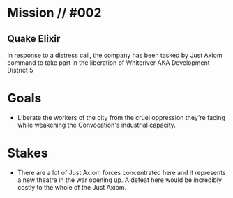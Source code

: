 # Mission // #002
## Quake Elixir

In response to a distress call, the company has been tasked by Just Axiom command to take part in the liberation of Whiteriver AKA Development District 5

# Goals
- Liberate the workers of the city from the cruel oppression they're facing while weakening the Convocation's industrial capacity.

# Stakes
- There are a lot of Just Axiom forces concentrated here and it represents a new theatre in the war opening up. A defeat here would be incredibly costly to the whole of the Just Axiom.

